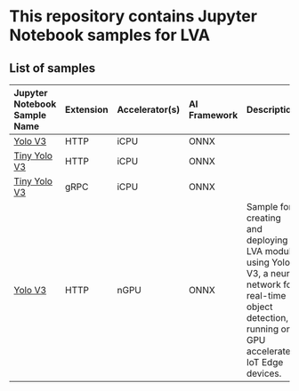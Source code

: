 # This repository contains Jupyter Notebook samples for LVA  

## List of samples

| Jupyter Notebook Sample Name                      | Extension | Accelerator(s)    | AI Framework  | Description   |
|:----------                                        |:---       |:---               |:---           |:---           |
| [Yolo V3](yolov3-icpu-onnx/readme.md)             | HTTP      | iCPU              | ONNX          |               |
| [Tiny Yolo V3](tinyyolov3-icpu-onnx/readme.md)    | HTTP      | iCPU              | ONNX          |               |
| [Tiny Yolo V3](http://aka.ms/)                    | gRPC      | iCPU              | ONNX          |               |
| [Yolo V3](yolov3-ngpu-onnx/readme.md)             | HTTP      | nGPU              | ONNX          | Sample for creating and deploying a LVA module using Yolo V3, a neural network for real-time object detection, running on GPU accelerated IoT Edge devices.             |
